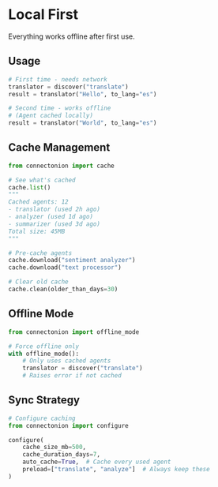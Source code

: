 # Local First

Everything works offline after first use.

## Usage

```python
# First time - needs network
translator = discover("translate")
result = translator("Hello", to_lang="es")

# Second time - works offline
# (Agent cached locally)
result = translator("World", to_lang="es")
```

## Cache Management

```python
from connectonion import cache

# See what's cached
cache.list()
"""
Cached agents: 12
- translator (used 2h ago)
- analyzer (used 1d ago)
- summarizer (used 3d ago)
Total size: 45MB
"""

# Pre-cache agents
cache.download("sentiment analyzer")
cache.download("text processor")

# Clear old cache
cache.clean(older_than_days=30)
```

## Offline Mode

```python
from connectonion import offline_mode

# Force offline only
with offline_mode():
    # Only uses cached agents
    translator = discover("translate")  
    # Raises error if not cached
```

## Sync Strategy

```python
# Configure caching
from connectonion import configure

configure(
    cache_size_mb=500,
    cache_duration_days=7,
    auto_cache=True,  # Cache every used agent
    preload=["translate", "analyze"]  # Always keep these
)
```